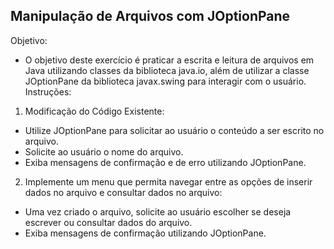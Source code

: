 ## Manipulação de Arquivos com JOptionPane

Objetivo:

* O objetivo deste exercício é praticar a escrita e leitura de arquivos em Java utilizando
classes da biblioteca java.io, além de utilizar a classe JOptionPane da biblioteca
javax.swing para interagir com o usuário.
Instruções:

1. Modificação do Código Existente:
* Utilize JOptionPane para solicitar ao usuário o conteúdo a ser escrito no
arquivo.
* Solicite ao usuário o nome do arquivo.
* Exiba mensagens de confirmação e de erro utilizando JOptionPane.
2. Implemente um menu que permita navegar entre as opções de inserir
dados no arquivo e consultar dados no arquivo:
* Uma vez criado o arquivo, solicite ao usuário escolher se deseja escrever
ou consultar dados do arquivo.
* Exiba mensagens de confirmação utilizando JOptionPane.
